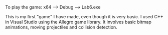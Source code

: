 To play the game: x64 --> Debug --> Lab6.exe

This is my first "game" I have made, even though it is very basic. I used C++ in Visual Studio using the Allegro game library. It involves basic bitmap animations, moving projectiles and collision detection.
